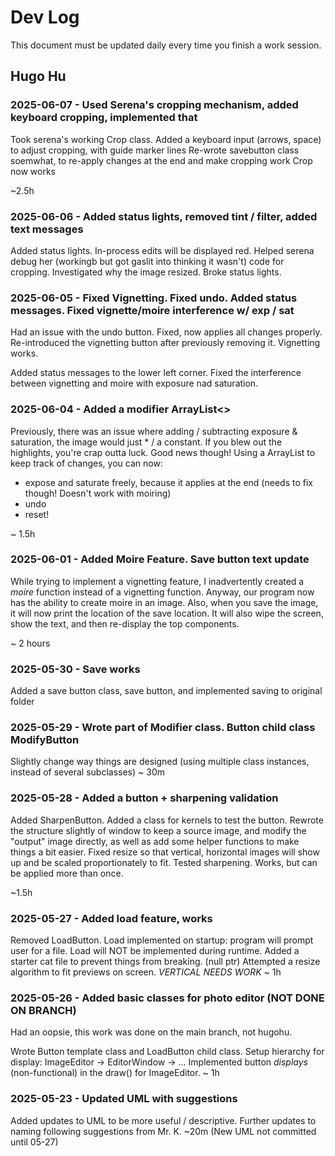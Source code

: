 # Dev Log

This document must be updated daily every time you finish a work session.

## Hugo Hu

### 2025-06-07 - Used Serena's cropping mechanism, added keyboard cropping, implemented that

Took serena's working Crop class. Added a keyboard input (arrows, space) to adjust cropping, with guide marker lines
Re-wrote savebutton class soemwhat, to re-apply changes at the end and make cropping work
Crop now works

~2.5h

### 2025-06-06 - Added status lights, removed tint / filter, added text messages

Added status lights. In-process edits will be displayed red.
Helped serena debug her (workingb but got gaslit into thinking it wasn't) code for cropping. Investigated
why the image resized.
Broke status lights.

### 2025-06-05 - Fixed Vignetting. Fixed undo. Added status messages. Fixed vignette/moire interference w/ exp / sat

Had an issue with the undo button. Fixed, now applies all changes properly. Re-introduced the vignetting button after
previously removing it. Vignetting works.

Added status messages to the lower left corner. Fixed the interference between vignetting and moire with exposure nad saturation.

### 2025-06-04 - Added a modifier ArrayList<>

Previously, there was an issue where adding / subtracting exposure & saturation, the image would just * / a constant.
If you blew out the highlights, you're crap outta luck. Good news though! Using a ArrayList<Modifier> to keep track of changes, you can now:

- expose and saturate freely, because it applies at the end (needs to fix though! Doesn't work with moiring)
- undo
- reset!

~ 1.5h

### 2025-06-01 - Added Moire Feature. Save button text update

While trying to implement a vignetting feature, I inadvertently created a _moire_ function instead of
a vignetting function. Anyway, our program now has the ability to create moire in an image. Also, when
you save the image, it will now print the location of the save location. It will also wipe the screen, show
the text, and then re-display the top components.

~ 2 hours

### 2025-05-30 - Save works

Added a save button class, save button, and implemented saving to original folder

### 2025-05-29 - Wrote part of Modifier class. Button child class ModifyButton

Slightly change way things are designed (using multiple class instances, instead of several subclasses)
~ 30m

### 2025-05-28 - Added a button + sharpening validation

Added SharpenButton. Added a class for kernels to test the button. Rewrote the
structure slightly of window to keep a source image, and modify the "output"
image directly, as well as add some helper functions to make things a bit easier.
Fixed resize so that vertical, horizontal images will show up and be scaled
proportionately to fit. Tested sharpening. Works, but can be applied more than once.

~1.5h

### 2025-05-27 - Added load feature, works

Removed LoadButton. Load implemented on startup: program will prompt user for a file. Load will NOT be
implemented during runtime.
Added a starter cat file to prevent things from breaking. (null ptr)
Attempted a resize algorithm to fit previews on screen. _VERTICAL NEEDS WORK_
~ 1h

### 2025-05-26 - Added basic classes for photo editor (NOT DONE ON BRANCH)

Had an oopsie, this work was done on the main branch, not hugohu.

Wrote Button template class and LoadButton child class. Setup hierarchy for display:
ImageEditor -> EditorWindow -> ...
Implemented button _displays_ (non-functional) in the draw() for ImageEditor.
~ 1h

### 2025-05-23 - Updated UML with suggestions

Added updates to UML to be more useful / descriptive. Further updates to naming following suggestions from
Mr. K. ~20m
(New UML not committed until 05-27)

